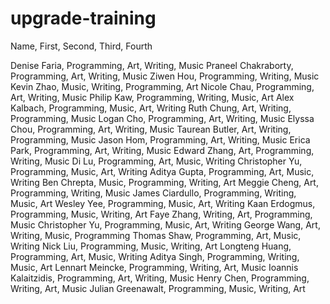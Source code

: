 # upgrade-training
Name, First, Second, Third, Fourth

Denise Faria, Programming, Art, Writing, Music
Praneel Chakraborty, Programming, Art, Writing, Music
Ziwen Hou, Programming, Writing, Music
Kevin Zhao, Music, Writing, Programming, Art
Nicole Chau, Programming, Art, Writing, Music
Philip Kaw, Programming, Writing, Music, Art
Alex Kalbach, Programming, Music, Art, Writing
Ruth Chung, Art, Writing, Programming, Music
Logan Cho, Programming, Art, Writing, Music
Elyssa Chou, Programming, Art, Writing, Music
Taurean Butler, Art, Writing, Programming, Music
Jason Hom, Programming, Art, Writing, Music
Erica Park, Programming, Art, Writing, Music
Edward Zhang, Art, Programming, Writing, Music
Di Lu, Programming, Art, Music, Writing
Christopher Yu, Programming, Music, Art, Writing
Aditya Gupta, Programming, Art, Music, Writing
Ben Chrepta, Music, Programming, Writing, Art
Meggie Cheng, Art, Programming, Writing, Music
James Ciardullo, Programming, Writing, Music, Art
Wesley Yee, Programming, Music, Art, Writing
Kaan Erdogmus, Programming, Music, Writing, Art
Faye Zhang, Writing, Art, Programming, Music
Christopher Yu, Programming, Music, Art, Writing
George Wang, Art, Writing, Music, Programming
Thomas Shaw, Programming, Art, Music, Writing
Nick Liu, Programming, Music, Writing, Art
Longteng Huang, Programming, Art, Music, Writing
Aditya Singh, Programming, Writing, Music, Art
Lennart Meincke, Programming, Writing, Art, Music
Ioannis Kalaitzidis, Programming, Art, Writing, Music
Henry Chen, Programming, Writing, Art, Music
Julian Greenawalt, Programming, Music, Writing, Art

